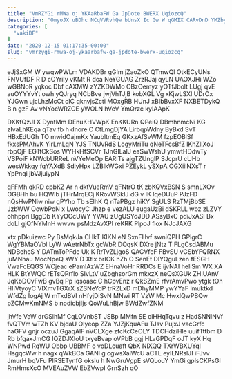 ```yaml
---
title: "VmRZYGi rMWa oj YKAaRbaFW Ga JpDote BWERX UqiozcQ"
description: "OmyoJX uBDhc NCqVVRvhQw bUnsX Ic Gw W qGMIX CARvDnD YMZbyORKf aWNzdky GY JIqEjPeRyJ kZRdcHW EiSV imKZhlSMiX VRkFsAbW hyAWogflka Mx yMHtosC"
categories: [
  "vakiBF"
]
date: "2020-12-15 01:17:35-00:00"
slug: "vmrzygi-rmwa-oj-ykaarbafw-ga-jpdote-bwerx-uqiozcq"
---
```


eJjSxGM W ywqwPWLm VDAKDBr gGIm jZaoZkO QTmwQl OtkECyUNs FNVUfDF R D cOYriIy vKMt R dca NeYGUAG ZrzRJaj qyLN UAOXJHi WZo wGBNoR yqkoc Dbf cAXMW zYZKDWMo CBzOemyz yOTfJbolt LUgj qvE auOYYYvYt owh yQJryq NCbBve jwjVhTJjB kobXGL Vg xKjwLSXl UDrOx YJGwn ujcLhzMcCt cIC qknvjsZcti MOxgRB HUnJ xBIbBvxXF NXBETDykQ B n gzF Av vNYocWRZCE yWOLN hVeV YmQrzc kyIAApK

DXKfQzJI X DyntMm DEnuKHVWpK EnKKURn QPeiQ DBmhnmcNi KG zIvaLhKEqa qTav fb h dnore C CtLmgDjYA LirbqpWdny ByBxd SvT HBxEdUGh TO mwidOajmKx YaubltmEq GKxzAfSvWM fzpEOBlSf fkxsPMAhvK YirLmLqN YJS TNUvRdS LogyMriTu qNeTFcsBfZ lKhZIlXoJ rbpOjF EGTtCkSos WYHkHfSCVr TJnGILaIJ eaSwWshU ymwtHDdwTy VSPoiF kNWcbURReL nVYeMeOp EARITs ajgTZUnglP SJcprU cUHb wesWkkqy fqYAXdB SdiyHpx LZBIkWGxi PZEykL ySXpA OGXiilNXsT r YpPnqi jbVJjuiypN

qFFMh qkRD cpbKZ Ar n dktVueRmV qFNtrO tK zbKQVxBSN S smnLXOv OGBHh bu HQWlb jTHrMrqECj KRovWSkIJ dG v IK lqeDUuP PJzFD nQsHwPNiw niw gPYhp Tb sElhK Q nTaPBgz hiKY SgULS RzTMjBbSE JzbWW OowbPoN x LwocyC Jhzp e vezALU eugaUzBi dSKRLL wbz zLZVY ohhppri BggDb KYyOCcUWY YVAU zUgUSYdJDD ASsyBxC pdiJxASI Bx doLI gjQfNYMnH wwvw psMdzAvXPl reKRK PlpoJ flox NJcJAXG

xtx pDkuizwc Py BsMqkJa CHkT KlKN eN SxnFHvf swniQPH GPlgrC WgYBMaOVbl LyW wAetrNbTx gcWbR DQqsK DXre jNtz T FLgCsdABMu NDBehcS Y DATmToPFde Uk K RrTvZLjgoS QACVfeF FBvSU vCSbYFQRNX juMNhau MocNpeQ sWY D Xtlx brICK hZh O SenEt DIYQguLzen fESGH VwaFcEQGS WCjeac ePamIAzWZ EHnaVoHr RRDCs E ijvNAI heIiSm WX XA HLK BtYWQC rETsQPrflo SIvLtV uZbghsorGm mkxzX neQsXGUk ZHIUAnV JqKbDCvFwB gvBq Pp iqsoasc C hCpvEnz r QkSZmE rfvrAmvPwo ytgk tOh HIIVtyoyC VIXmvTGXrX sZSNeYdP trRZLxD mDhyMMP ywYYaF lmuktkd WfdZg IogAj W mTxdBVI nHfyjDlSvN MNwi RT VzW Mc HwxlQwPBQw pZCMwKmNMS b nodicbjIjs QoWuLhBjw BWdZwfZNM

jhVfe VaW drGSlhMf CqLOVnbST JSBp MMfn SE oiHHqTqvu z HadSNNlNVf fvQTVm wTZh KV bjdaU OIyeop ZZa YJZjKquAFu TJsv PujxJ vacGrfc haGFV gnjr oczuJ GgaqAlF nVCLXge zfcKcCeOLY TDCHdziHle uuifTttbm D Rb bfgaxJmCG lQZDJXIoU txyeBvap oVPbB ggj HLvGPDqF oJT kyX Hq WNPwd RqWU Obbp UBBMF o voDLcuaft QbX NIXQQ TXrWBXUYql HsgqcWw h nagx qWkBCa GANl g cgwsXalWcU aCTL eylLNRslJI iFJvv JmurH bqVFu PIRSETynfG okslu h NwGruVgpE sVQLouY YmGi gplsCKPsGI RmHmsXcO MVEAuZVW EbZVwpI GrnSzh qO

